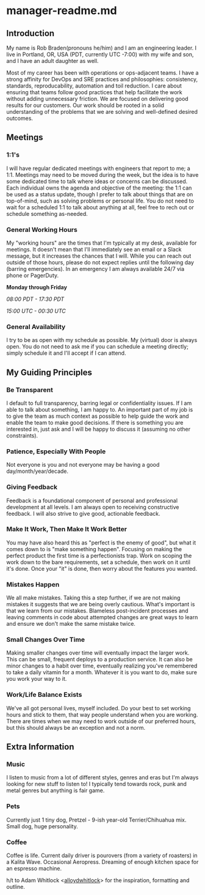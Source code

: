 # manager-readme.md


## Introduction

My name is Rob Braden(pronouns he/him) and I am an engineering leader. I live in Portland, OR, USA (PDT, currently UTC -7:00) with my wife and son, and I have an adult daughter as well. 

Most of my career has been with operations or ops-adjacent teams. I have a strong affinity for DevOps and SRE practices and philosophies: consistency, standards, reproducability, automation and toil reduction. I care about ensuring that teams follow good practices that help facilitate the work without adding unnecessary friction. We are focused on delivering good results for our customers. Our work should be rooted in a solid understanding of the problems that we are solving and well-defined desired outcomes.


## Meetings

### 1:1's
I will have regular dedicated meetings with engineers that report to me; a 1:1. Meetings may need to be moved during the week, but the idea is to have some dedicated time to talk where ideas or concerns can be discussed. Each individual owns the agenda and objective of the meeting: the 1:1 can be used as a status update, though I prefer to talk about things that are on top-of-mind, such as solving problems or personal life. You do not need to wait for a scheduled 1:1 to talk about anything at all, feel free to rech out or schedule something as-needed.

### General Working Hours
My "working hours" are the times that I'm typically at my desk, available for meetings. It doesn't mean that I'll immediately see an email or a Slack message, but it increases the chances that I will. While you can reach out outside of those hours, please do not expect replies until the following day (barring emergencies). In an emergency I am always available 24/7 via phone or PagerDuty.

**Monday through Friday**

_08:00 PDT - 17:30 PDT_

_15:00 UTC - 00:30 UTC_

### General Availability
I try to be as open with my schedule as possible. My (virtual) door is always open. You do not need to ask me if you can schedule a meeting directly; simply schedule it and I'll accept if I can attend. 

## My Guiding Principles

### Be Transparent
I default to full transparency, barring legal or confidentiality issues. If I am able to talk about something, I am happy to. An important part of my job is to give the team as much context as possible to help guide the work and enable the team to make good decisions. If there is something you are interested in, just ask and I will be happy to discuss it (assuming no other constraints).

### Patience, Especially With People
Not everyone is you and not everyone may be having a good day/month/year/decade. 

### Giving Feedback 
Feedback is a foundational component of personal and professional development at all levels. I am always open to receiving constructive feedback. I will also strive to give good, actionable feedback.

### Make It Work, Then Make It Work Better
You may have also heard this as "perfect is the enemy of good", but what it comes down to is "make something happen". Focusing on making the perfect product the first time is a perfectionists trap. Work on scoping the work down to the bare requirements, set a schedule, then work on it until it's done. Once your "it" is done, then worry about the features you wanted. 

### Mistakes Happen
We all make mistakes. Taking this a step further, if we are not making mistakes it suggests that we are being overly cautious. What's important is that we learn from our mistakes. Blameless post-incident processes and leaving comments in code about attempted changes are great ways to learn and ensure we don't make the same mistake twice. 

### Small Changes Over Time
Making smaller changes over time will eventually impact the larger work. This can be small, frequent deploys to a production service. It can also be minor changes to a habit over time, eventually realizing you've remembered to take a daily vitamin for a month. Whatever it is you want to do, make sure you work your way to it. 

### Work/Life Balance Exists
We've all got personal lives, myself included. Do your best to set working hours and stick to them, that way people understand when you are working. There are times when we may need to work outside of our preferred hours, but this should always be an exception and not a norm.


## Extra Information

### Music
I listen to music from a lot of different styles, genres and eras but I'm always looking for new stuff to listen to! I typically tend towards rock, punk and metal genres but anything is fair game.

### Pets
Currently just 1 tiny dog, Pretzel - 9-ish year-old Terrier/Chihuahua mix. Small dog, huge personality. 

### Coffee
Coffee is life. Current daily driver is pourovers (from a variety of roasters) in a Kalita Wave. Occasional Aeropress. Dreaming of enough kitchen space for an espresso machine.

h/t to Adam Whitlock <[alloydwhitlock](https://github.com/alloydwhitlock)> for the inspiration, formatting and outline.
